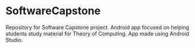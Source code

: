 # SoftwareCapstone
Repository for Software Capstone project.
Android app focused on helping students study material for Theory of Computing.
App made using Android Studio.
